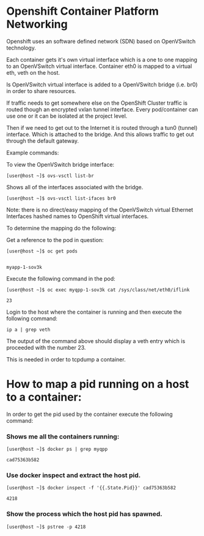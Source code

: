 Openshift Container Platform Networking
=======================================

Openshift uses an software defined network (SDN) based on OpenVSwitch technology.

Each container gets it's own virtual interface which is a one to one mapping to an OpenVSwitch virtual interface.  Container eth0 is mapped to a virtual eth, veth on the host.

Is OpenVSwitch virtual interface is added to a OpenVSwitch bridge (i.e. br0) in order to share resources.

If traffic needs to get somewhere else on the OpenShift Cluster traffic is routed though an encrypted vxlan tunnel interface.  Every pod/container can use one or it can be isolated at the project level.

Then if we need to get out to the Internet it is routed through a tun0 (tunnel) interface.  Which is attached to the bridge.  And this allows traffic to get out through the default gateway.


Example commands:

To view the OpenVSwitch bridge interface:

```
[user@host ~]$ ovs-vsctl list-br
```

Shows all of the interfaces associated with the bridge.
```
[user@host ~]$ ovs-vsctl list-ifaces br0
```

Note: there is no direct/easy mapping of the OpenVSwitch virtual Ethernet Interfaces hashed names to OpenShift virtual interfaces.

To determine the mapping do the following:

Get a reference to the pod in question:

```
[user@host ~]$ oc get pods


myapp-1-sov3k

```

Execute the following command in the pod:

```
[user@host ~]$ oc exec myqpp-1-sov3k cat /sys/class/net/eth0/iflink

23
```

Login to the host where the container is running and then execute the following command:

```
ip a | grep veth

```

The output of the command above should display a veth entry which is proceeded with the number 23.


This is needed in order to tcpdump a container.



How to map a pid running on a host to a container:
==================================================

In order to get the pid used by the container execute the following command:

### Shows me all the containers running:
```
[user@host ~]$ docker ps | grep myqpp

cad75363b582
```

### Use docker inspect and extract the host pid.
```
[user@host ~]$ docker inspect -f '{{.State.Pid}}' cad75363b582

4218
```

### Show the process which the host pid has spawned.

```
[user@host ~]$ pstree -p 4218
```




